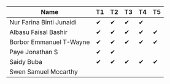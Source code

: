 |Name                              |T1  |T2  |T3  |T4  |T5  |
|----------------------------------|----|----|----|----|----|
|Nur Farina Binti Junaidi          | ✔ | ✔ | ✔ | ✔ |    |
|Albasu Faisal Bashir              | ✔  | ✔ | ✔ | ✔ | ✔ |
|Borbor Emmanuel T-Wayne           | ✔ | ✔ |  ✔ |  ✔  | ✔ |
|Paye Jonathan S                   | ✔ | ✔ |    |    |    |
|Saidy Buba                        | ✔ |  ✔ | ✔ | ✔ | ✔ |
|Swen Samuel Mccarthy              |    |    |    |    |    |
